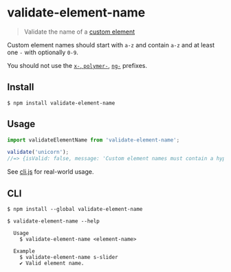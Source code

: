 # validate-element-name

> Validate the name of a [custom element](http://www.html5rocks.com/en/tutorials/webcomponents/customelements/)

Custom element names should start with `a-z` and contain `a-z` and at least one `-` with optionally `0-9`.

You should not use the [`x-`, `polymer-`](http://webcomponents.github.io/articles/how-should-i-name-my-element/), [`ng-`](http://docs.angularjs.org/guide/directive#creating-directives) prefixes.

## Install

```
$ npm install validate-element-name
```

## Usage

```js
import validateElementName from 'validate-element-name';

validate('unicorn');
//=> {isValid: false, message: 'Custom element names must contain a hyphen. Example: unicorn-cake'}
```

See [cli.js](cli.js) for real-world usage.

## CLI

```
$ npm install --global validate-element-name
```

```
$ validate-element-name --help

  Usage
    $ validate-element-name <element-name>

  Example
    $ validate-element-name s-slider
    ✔︎ Valid element name.
```
